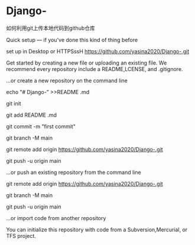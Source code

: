 # Django-

如何利用git上传本地代码到github仓库

Quick setup — if you've done this kind of thing before

set up in Desktop or HTTPSssH https://github.com/yasina2020/Django-.git

Get started by creating a new file or uploading an existing file. We recommend every repository include a README,LCENSE, and .gitignore.

...or create a new repository on the command line

echo "# Django-” >>README .md

git init

git add README .md

git commit -m "first commit"

git branch -M main

git remote add origin https://github.com/yasina2020/Django-.git

git push -u origin main


...or push an existing repository from the command line

git remote add origin https://github.com/yasina2020/Django-.git

git branch -M main

git push -u origin main


...or import code from another repository

You can initialize this repository with code from a Subversion,Mercurial, or TFS project.
